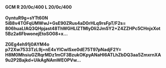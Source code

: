 #### GCM R 20/0c/400 L 20/0c/400
**OyntuR9g+sYTt60N**<br/>**5iB8v4TOFqUMWwJ+GsE90ZRus4aD0rHLq9rsFpT/F2s=**<br/>**806huaLIAQ3QHpjast48ThWGHLlZTMIyDIi2JmSY2+Z4ZZHPc5CHnjxXot5Bz2a6FbwonejEtoSO08+x...**<br/><br/>
**ZGEg4eh91j0AYM4o**<br/>**p72Xw7533TzL9j+nE4xYlCwISxe0dE75T97pNadjF2Y=**<br/>**H8M0MhsiuGZRqrMDz1mCF3BzukOKpyANaHI6ATLhZbDQ3aa5ZmxrnXA9u2P2Bajkd+UikAgNAmWEOPVw...**